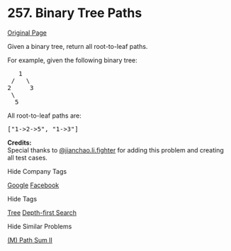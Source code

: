 # 257. Binary Tree Paths

[Original Page](https://leetcode.com/problems/binary-tree-paths/)

Given a binary tree, return all root-to-leaf paths.

For example, given the following binary tree:

<pre>   1
 /   \
2     3
 \
  5
</pre>

All root-to-leaf paths are:

<pre>["1->2->5", "1->3"]</pre>

**Credits:**  
Special thanks to [@jianchao.li.fighter](https://leetcode.com/discuss/user/jianchao.li.fighter) for adding this problem and creating all test cases.

<div>

<div id="company_tags" class="btn btn-xs btn-warning">Hide Company Tags</div>

<span class="hidebutton" style="display: inline;">[Google](/company/google/) [Facebook](/company/facebook/)</span></div>

<div>

<div id="tags" class="btn btn-xs btn-warning">Hide Tags</div>

<span class="hidebutton" style="display: inline;">[Tree](/tag/tree/) [Depth-first Search](/tag/depth-first-search/)</span></div>

<div>

<div id="similar" class="btn btn-xs btn-warning">Hide Similar Problems</div>

<span class="hidebutton" style="display: inline;">[(M) Path Sum II](/problems/path-sum-ii/)</span></div>
